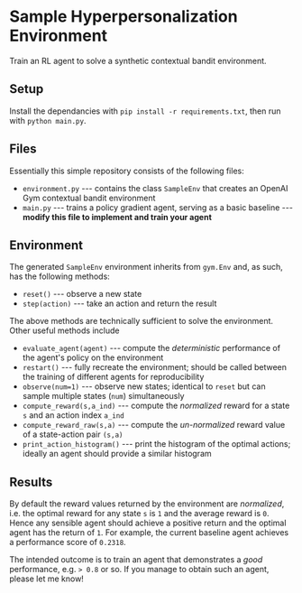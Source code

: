# Sample Hyperpersonalization Environment
Train an RL agent to solve a synthetic contextual bandit environment.

## Setup
Install the dependancies with `pip install -r requirements.txt`, then run with `python main.py`.

## Files
Essentially this simple repository consists of the following files:
* `environment.py` --- contains the class `SampleEnv` that creates an OpenAI Gym contextual bandit environment
* `main.py` --- trains a policy gradient agent, serving as a basic baseline --- **modify this file to implement and train your agent**

## Environment
The generated `SampleEnv` environment inherits from `gym.Env` and, as such, has the following methods:
* `reset()` --- observe a new state
* `step(action)` --- take an action and return the result

The above methods are technically sufficient to solve the environment.
Other useful methods include
* `evaluate_agent(agent)` --- compute the *deterministic* performance of the agent's policy on the environment
* `restart()` --- fully recreate the environment; should be called between the training of different agents for reproducibility
* `observe(num=1)` --- observe new states; identical to `reset` but can sample multiple states (`num`) simultaneously
* `compute_reward(s,a_ind)` --- compute the *normalized* reward for a state `s` and an action index `a_ind`
* `compute_reward_raw(s,a)` --- compute the *un-normalized* reward value of a state-action pair `(s,a)`
* `print_action_histogram()` --- print the histogram of the optimal actions; ideally an agent should provide a similar histogram

## Results
By default the reward values returned by the environment are *normalized*, i.e. the optimal reward for any state `s` is `1` and the average reward is `0`.
Hence any sensible agent should achieve a positive return and the optimal agent has the return of `1`.
For example, the current baseline agent achieves a performance score of `0.2318`.

The intended outcome is to train an agent that demonstrates a *good* performance, e.g. `> 0.8` or so.
If you manage to obtain such an agent, please let me know!
